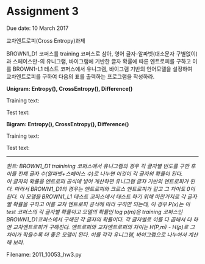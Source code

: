 # Assignment 3

Due date: 10 March 2017

교차엔트로피(Cross Entropy)과제

BROWN1_D1 코퍼스를 training 코퍼스로 삼아, 영어 글자-알파벳(대소문자 구별없이)과 스페이스만-의 유니그램, 
바이그램에 기반한 글자 확률에 따른 엔트로피를 구하고 이를 BROWN1-L1 테스트 코퍼스에서 유니그램, 바이그램 기반의 언어모델을 설정하여 
교차엔트로피를 구하여 다음의 표를 출력하는 프로그램을 작성하라.


**Unigram: Entropy(), CrossEntropy(), Difference()**


Training text:


Test text: 

**Bigram: Entropy(), CrossEntropy(), Difference()**


Training text:


Test text: 

----------------------------------------------


*힌트: BROWN1_D1 trainining 코퍼스에서 유니그램의 경우 각 글자별 빈도를 구한 후 이를 전체 글자 수(알파벳+스페이스 수)로 나누면 이것이 각 글자의 확률이 된다.  
이 글자의 확률을 엔트로피 공식에 넣어 계산하면 유니그램 글자 기반의 엔트로피가 된다. 따라서 BROWN1_D1의 경우는 엔트로피와 크로스 엔트로피가 같고 그 차이도 0이 된다.
이 모델을 BROWN1_L1 테스트 코퍼스에서 테스트 하기 위해 마찬가지로 각 글자별 확률을 구하고 이를 교차 엔트로피 공식에 따라 구하면 되는데, 
이 경우 P(x)는 이 test 코퍼스의 각 글자별 확률이고 모델의 확률인 log p(m)은 training 코퍼스인 BROWN1_D1코퍼스에서 구해진 각 글자의 확률이다. 
각 글자별로 이를 다 곱해서 더 하면 교차엔트로피가 구해진다. 엔트로피와 교차엔트로피의 차이는 H(P,m) - H(p)로 그 차이가 작을수록 더 좋은 모델이 된다.
이를 각각 유니그램, 바이그램으로 나누어서 계산해 보라.*

Filename: 2011_10053_hw3.py
